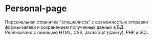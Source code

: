 # Personal-page
Персональная страничка "специалиста" с возможностью отправки формы-заявки и сохранением полученных данных в БД.</br>
Реализовано с помощью HTML, CSS, Javascript (jQuery), PHP и SQL.</br>
